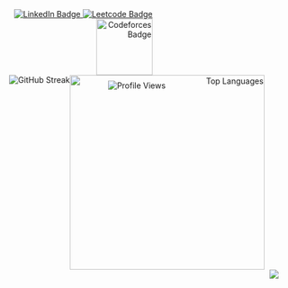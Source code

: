 

<div align="right" style="position: relative; text-align: center;">
        <!-- Profile view badge -->
        <span style="position: absolute; top: 100%; left: 50%; transform: translateX(-50%); margin-top: 10px;">
                <img src="https://komarev.com/ghpvc/?username=million-t&style=flat-square&color=blue" alt="Profile Views"/>
        </span>
        <!-- Social badges -->
        <div id="badges" align="right" style="width: 280px;">
            <a href="https://www.linkedin.com/in/million-tolessa/">
                <img src="https://img.shields.io/badge/LinkedIn-blue?style=for-the-badge&logo=linkedin&logoColor=white" alt="LinkedIn Badge"/>
            </a>
            <a href="https://leetcode.com/Million_/">
                <img src="https://img.shields.io/badge/Leetcode-black?style=for-the-badge&logo=leetcode&logoColor=yellow" alt="Leetcode Badge" />
            </a>
            <a href="https://codeforces.com/profile/sterlin">
                <img src="https://img.shields.io/badge/Codeforces-white?style=for-the-badge&logo=codeforces&logoColor=blue" width="100" alt="Codeforces Badge"/>
            </a>
        </div>
</div>


<div align="right" style="display: flex; justify-content: center;">
    <!-- Left image -->
    <img src="http://github-readme-streak-stats.herokuapp.com?user=million-t&theme=dracula"  alt="GitHub Streak" />   
    <!-- Right content with black background -->
    <img src="https://github-readme-stats.vercel.app/api/top-langs/?username=million-t&layout=compact&theme=dracula" width="346"  alt="Top Languages" />
</div>
<div align="right" >
        <img src="https://github-readme-activity-graph.vercel.app/graph?username=million-t&theme=github-compact" />
</div>
 <!-- 
<div align="right" style="display: flex; justify-content: center; gap: 0px; width: 640;">
  <img src="https://leetcode.card.workers.dev/Million_?theme=dark&font=baloo&&extension=activity"   height="320"/>
  <img src="https://codeforces-readme-stats.vercel.app/api/card?username=sterlin&theme=dark_lc&disable_animations=false&show_icons=true&force_username=false" width="420"/>
</div>
-->
